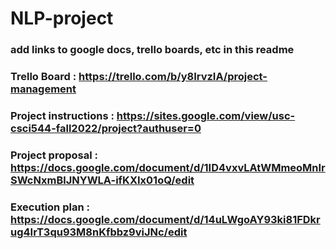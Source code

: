 # NLP-project

### add links to google docs, trello boards, etc in this readme 

### Trello Board : https://trello.com/b/y8IrvzIA/project-management

### Project instructions : https://sites.google.com/view/usc-csci544-fall2022/project?authuser=0

### Project proposal : https://docs.google.com/document/d/1ID4vxvLAtWMmeoMnIrSWcNxmBlJNYWLA-ifKXIx01oQ/edit

### Execution plan : https://docs.google.com/document/d/14uLWgoAY93ki81FDkrug4IrT3qu93M8nKfbbz9viJNc/edit

# 
